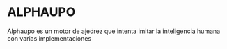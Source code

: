 # ALPHAUPO
Alphaupo es un motor de ajedrez que intenta imitar la inteligencia humana con varias implementaciones
